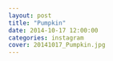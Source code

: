 ```yaml
---
layout: post
title: "Pumpkin"
date: 2014-10-17 12:00:00
categories: instagram
cover: 20141017_Pumpkin.jpg
---
```


